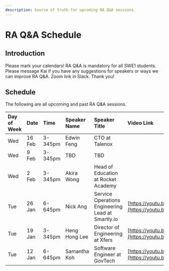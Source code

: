 ```yaml
---
description: Source of truth for upcoming RA Q&A sessions.
---
```


# RA Q&A Schedule

## Introduction

Please mark your calendars! RA Q&A is mandatory for all SWE1 students. Please message Kai if you have any suggestions for speakers or ways we can improve RA Q&A. Zoom link in Slack. Thank you!

## Schedule

The following are all upcoming and past RA Q&A sessions.

| Day of Week | Date | Time | Speaker Name | Speaker Title | Video Link |
| :--- | :--- | :--- | :--- | :--- | :--- |
| Wed | 16 Feb | 3-345pm | Edwin Feng | CTO at Talenox |  |
| Wed | 9 Feb | 3-345pm | TBD | TBD |  |
| Wed | 2 Feb | 3-345pm | Akira Wong | Head of Education at Rocket Academy |  |
| Tue | 26 Jan | 6-645pm | Nick Ang | Service Operations Engineering Lead at Smartly.io | [https://youtu.be/fnYhQFSpQv0](https://youtu.be/fnYhQFSpQv0) |
| Tue | 19 Jan | 3-345pm | Heng Hong Lee | Director of Engineering at Xfers | [https://youtu.be/mf1NQ\_eFGlk](https://youtu.be/mf1NQ_eFGlk) |
| Tue | 12 Jan | 6-645pm | Samantha Koh | Software Engineer at GovTech | [https://youtu.be/BTIHu6qjmH0](https://youtu.be/BTIHu6qjmH0) |

